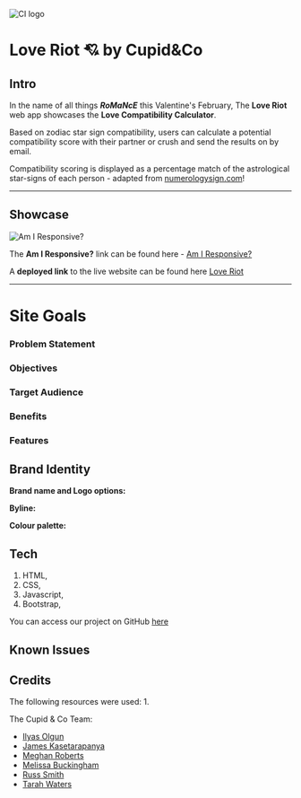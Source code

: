 ![CI logo](https://codeinstitute.s3.amazonaws.com/fullstack/ci_logo_small.png)


# Love Riot 💘 by Cupid&Co

## Intro

In the name of all things ***RoMaNcE*** this Valentine's February, The **Love Riot** web app showcases the **Love Compatibility Calculator**.

Based on zodiac star sign compatibility, users can calculate a potential compatibility score with their partner or crush and send the results on by email.

Compatibility scoring is displayed as a percentage match of the astrological star-signs of each person - adapted from [numerologysign.com](https://numerologysign.com/zodiac-signs-compatibility/)!

------


## Showcase

![Am I Responsive?](documentation/readme/am-i-responsive.webp "Am I Responsive? Website Mockup")

The **Am I Responsive?** link can be found here - [Am I Responsive?](#)

A **deployed link** to the live website can be found here [Love Riot](#)

---


# Site Goals


### Problem Statement


### Objectives


### Target Audience


### Benefits


### Features



## Brand Identity


**Brand name and Logo options:**


**Byline:**


**Colour palette:**




## Tech
1. HTML,
2. CSS,
3. Javascript,
4. Bootstrap,


You can access our project on GitHub [here](https://yamesjamess.github.io/feb-24-hackathon-love-riot/#)

## Known Issues

## Credits
The following resources were used:
1.

The Cupid & Co Team:
- [Ilyas Olgun](https://github.com/ilyasolgun11)
- [James Kasetarapanya](https://github.com/yamesjamess)
- [Meghan Roberts](https://github.com/MeganRoberts-dev)
- [Melissa Buckingham](https://github.com/MelissaBuckingham)
- [Russ Smith](https://github.com/rstan-dev)
- [Tarah Waters](https://github.com/tarahwaters)